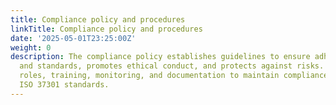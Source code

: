 ```yaml
---
title: Compliance policy and procedures
linkTitle: Compliance policy and procedures
date: '2025-05-01T23:25:00Z'
weight: 0
description: The compliance policy establishes guidelines to ensure adherence to laws
  and standards, promotes ethical conduct, and protects against risks. It includes
  roles, training, monitoring, and documentation to maintain compliance aligned with
  ISO 37301 standards.
---
```



<!-- Unsupported block type: unsupported -->